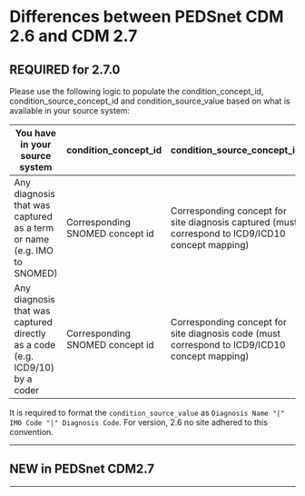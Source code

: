 # Differences between PEDSnet CDM 2.6 and CDM 2.7

## REQUIRED for 2.7.0

Please use the following logic to populate the condition_concept_id, condition_source_concept_id and condition_source_value based on what is available in your source system:

You have in your source system | condition_concept_id	|  condition_source_concept_id|	condition_source_value
---|---|---|---
Any diagnosis that was captured as a term or name (e.g. IMO to SNOMED)|	Corresponding SNOMED concept id	|Corresponding concept for site diagnosis captured (must correspond to ICD9/ICD10 concept mapping)	|Diagnosis Name "|" IMO Code "|" Diagnosis Code
Any diagnosis that was captured directly as a code (e.g. ICD9/10) by a coder	|Corresponding SNOMED concept id	|Corresponding concept for site diagnosis code (must correspond to ICD9/ICD10 concept mapping)|	Diagnosis Name '|' IMO Code "|" Diagnosis Code

It is required to format the `condition_source_value` as `Diagnosis Name "|" IMO Code "|" Diagnosis Code`. For version, 2.6 no site adhered to this convention.

***
## NEW in PEDSnet CDM2.7

***
